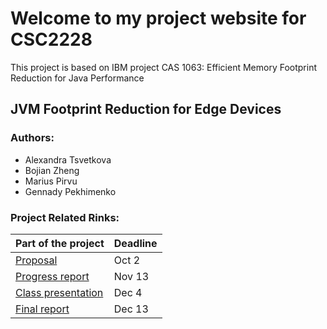 # Welcome to my project website for CSC2228

This project is based on IBM project 
CAS 1063: Efficient Memory Footprint Reduction for Java Performance

## JVM Footprint Reduction for Edge Devices

### Authors:
- Alexandra Tsvetkova
- Bojian Zheng
- Marius Pirvu
- Gennady Pekhimenko


### Project Related Rinks:

| Part of the project | Deadline |
|--|--|
| [Proposal](https://github.com/sash-tsvet/CSC2228-Project/proposal.pdf) | Oct 2 |
| [Progress report]() | Nov 13 |
| [Class presentation]()  | Dec 4 |
| [Final report]() | Dec 13 |
